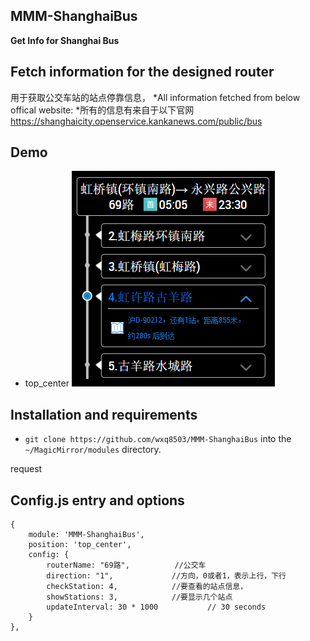 ## MMM-ShanghaiBus

**Get Info for Shanghai Bus**

## Fetch information for the designed router
用于获取公交车站的站点停靠信息，
*All information fetched from below offical website:
*所有的信息有来自于以下官网
https://shanghaicity.openservice.kankanews.com/public/bus

## Demo

* top_center
![Demo](images/demo.png)


## Installation and requirements

* `git clone https://github.com/wxq8503/MMM-ShanghaiBus` into the `~/MagicMirror/modules` directory.

request

## Config.js entry and options

    {
		module: 'MMM-ShanghaiBus',
		position: 'top_center',
		config: {
			routerName: "69路",			//公交车	
			direction: "1",				//方向，0或者1，表示上行，下行
			checkStation: 4,			//要查看的站点信息，
			showStations: 3,			//要显示几个站点
			updateInterval: 30 * 1000           // 30 seconds
		}
	},



